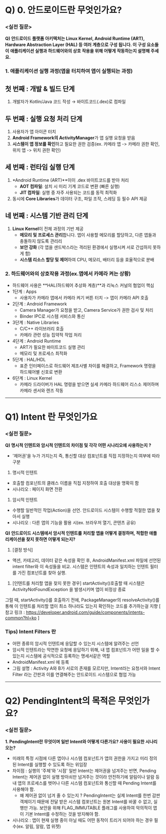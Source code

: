 # Q) 0. 안드로이드란 무엇인가요?

### <실전 질문>

**Q) 안드로이드 플랫폼 아키텍처는 Linux Kernel, Android Runtime
(ART), Hardware Abstraction Layer (HAL) 등 여러 계층으로 구성
됩니다. 이 구성 요소들이 애플리케이션 실행과 하드웨어와의 상호
작용을 위해 어떻게 작동하는지 설명해 주세요.**

### 1. 애플리케이션 실행 과정(앱을 터치하여 앱이 실행되는 과정)

## 첫 번째 : 개발 & 빌드 단계

1. 개발자가 Kotlin/Java 코드 작성 → 바이트코드(.dex)로 컴파일

## 두 번째 : 실행 요청 처리 단계

1. 사용자가 앱 아이콘 터치
2. **Android Framework의 ActivityManager**가 앱 실행 요청을 받음
3. **시스템이 앱 정보를 확인**하고 필요한 권한 검증(ex. 카메라 앱 -> 카메라 권한 확인, 위치 앱 -> 위치 권한 확인)

## 세 번째 : 런타임 실행 단계

1. *Android Runtime (ART)**이이 .dex 바이트코드를 받아 처리
    - **AOT 컴파일**: 설치 시 미리 기계 코드로 변환 (빠른 실행)
    - **JIT 컴파일**: 실행 중 자주 사용되는 코드를 동적 최적화
2. 동시에 **Core Libraries**가 데이터 구조, 파일 조작, 스레딩 등 필수 API 제공

## 네 번째 : 시스템 기반 관리 단계

1. **Linux Kernel**이 전체 과정의 기반 제공
    - **메모리 및 프로세스 관리**합니다. 앱이 사용할 메모리를 할당하고, 다른 앱들과 충돌하지 않도록 관리리
    - **보안 강화** (각 앱을 샌드박스라는 격리된 환경에서 실행시켜 서로 간섭하지 못하게 함)
    - **시스템 리소스 할당 및 제어**하여 CPU, 메모리, 배터리 등을 효율적으로 분배

### 2. 하드웨어와의 상호작용 과정(ex.앱에서 카메라 켜는 상황)

- 하드웨어 사용은 **HAL(하드웨어 추상화 계층)**과 리눅스 커널의 협업이 핵심
- 1단계 : Apps
    - 사용자가 카메라 앱에서 카메라 켜기 버튼 터치 -> 앱이 카메라 API 호출
- 2단계 : Android Framework
    - Camera Manager가 요청을 받고, Camera Service가 권한 검사 및 처리
    - Binder IPC로 시스템 서비스와 통신
- 3단계 : Native Libraries
    - C/C++ 라이브러리 호출
    - 카메라 관련 성능 집약적 작업 처리
- 4단계 : Android Runtime
    - ART가 필요한 바이트코드 실행 관리
    - 메모리 및 프로세스 최적화
- 5단계 : HAL/HDL
    - 표준 인터페이스로 하드웨어 제조사별 차이를 해결하고, Framework 명령을 하드웨어별 신호로 변환
- 6단계 : Linux Kernel
    - 카메라 드라이버가 HAL 명령을 받으면 실세 카메라 하드웨어 리스소 제어하며 카메라 센서와 렌즈 작동

---

# Q1) Intent 란 무엇인가요

### <실전 질문>

**Q) 명시적 인텐트와 암시적 인텐트의 차이점 및 각각 어떤 시나리오에 사용하는지 ?**

- '제어권'을 누가 가지는지
즉, 통신할 대상 컴포넌트를 직접 지정하는지 여부에 따라 구분
1. 명시적 인텐트
- 호출할 컴포넌트의 클래스 이름을 직접 지정하여 호출 대상을 명확히 함
- 시나리오 : 페이지 화면 전환
1. 암시적 인텐트
- 수행할 일반적인 작업(Action)을 선언.
안드로이드 시스템이 수행할 적절한 앱을 찾아서 실행
- 시나리오 : 다른 앱의 기능을 활용 시(ex. 브라우저 열기, 콘텐츠 공유)

**Q) 안드로이드 시스템에서 암시적 인텐트를 처리할 앱을 어떻게 결정하며, 적합한 애플리케이션을 찾지 못하면 어떻게 되는지?**

1. [결정 방식]
- 액션, 카테고리, 데이터 같은 속성을 확인 후, AndroidManifest.xml 파일에 선언된 intent filter와 이 속성들을 비교.
시스템은 인텐트의 속성과 일치하는 인텐트 필터를 가진 컴포넌트를 찾아 실행.
1. [인텐트를 처리할 앱을 찾지 못한 경우] startActivity()호출할 때 시스템은 ActivityNotFoundException 을 발생시키며 앱이 비정상 종료

그럴 때, startActivity()를 호출하기 전에, PackageManager의 resolveActivity()를 통해 이 인텐트를 처리할 앱이 최소 하나라도 있는지 확인하는 코드를 추가하는걸 지향
[ 참고 링크 : https://developer.android.com/guide/components/intents-common?hl=ko ]

### Tips) Intent Filters 란

- 어떤 종류의 암시적 인텐트에 응답할 수 있는지 시스템에 알려주는 선언
- 암시적 인텐트라는 막연한 요청에 응답하기 위해, 내 앱 컴포넌트가 어떤 일을 할 수 있는지 시스템에 공식적으로 등록하는 명세서같은 역할
- AndroidManifest.xml 에 등록
- 그림 설명 : Activity A와 B가 서로의 존재를 모르지만, Intent라는 요청서와 Intent Filter 라는 간판과 이를 연결해주는 안드로이드 시스템으로 협업 가능

---

# Q2) PendingIntent의 목적은 무엇인가요?

### <실전 질문>

**1. PendingIntent란 무엇이며 일반 Intent와 어떻게 다른가요? 사용이 필요한 시나리오는?**

- 미래의 특정 시점에 다른 앱이나 시스템 컴포넌트가 앱의 권한을 가지고 미리 정의된 Intent를 실행할 수 있도록 하는 위임장
- 차이점 : 실행의 '주체'와 '시점'
일반 Intent는 제어권을 넘겨주는 반면,
Pending Intent는 제어권 없이 실행 방아쇠만 넘겨주는 것이라 안전하기에 알림이나 알람 등 내 앱의 프로세스를 벗어나 다른 시스템 컴포넌트와 통신할 때 Pending Intent를 사용해야 함.
    - 왜 제어권 없이 넘겨 줄 수 있는지 ?
    PendingIntent는 실제 Intent를 한번 감싼 객체이기 때문에 전달 받은 시스템 컴포넌트는 원본 Intent를 바꿀 수 없고, 실행만 가능.
    보안을 위해 FLAG_IMMUTABLE 플래그를 사용하여 악의적이 앱이 기본 Intent를 수정하는 것을 방지해야 함.
- 시나리오 : 앱이 현재 실행 중이 아닐 때도 어떤 동작이 트리거 되어야 하는 경우 필수(ex. 알림, 알람, 앱 위젯)